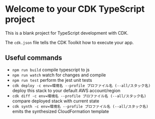 # Welcome to your CDK TypeScript project

This is a blank project for TypeScript development with CDK.

The `cdk.json` file tells the CDK Toolkit how to execute your app.

## Useful commands

- `npm run build` compile typescript to js
- `npm run watch` watch for changes and compile
- `npm run test` perform the jest unit tests
- `cdk deploy -c env=環境名 --profile プロファイル名 (--all/スタック名)` deploy this stack to your default AWS account/region
- `cdk diff -c env=環境名 --profile プロファイル名 (--all/スタック名)` compare deployed stack with current state
- `cdk synth -c env=環境名 --profile プロファイル名 (--all/スタック名)` emits the synthesized CloudFormation template
